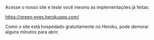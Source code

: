 Acesse o nosso site e teste você mesmo as implementações já feitas:

https://green-eyes.herokuapp.com/

Como o site está hospedado gratuitamente no Heroku, pode demorar alguns minutos para abrir.
